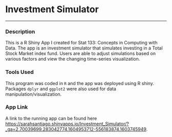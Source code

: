 # Investment Simulator


---

### Description

This is a R Shiny App I created for Stat 133: Concepts in Computing with Data. The app is an investment simulator that simulates investing in a Total Stock Market index fund. Users are able to adjust simulations based on various factors and view the changing time-series visualization. 


### Tools Used

This program was coded in `R` and the app was deployed using R shiny. Packages `dplyr` and `ggplot2` were also used for data manipulation/visualization.


### App Link

A link to the running app can be found here <https://sarahsantiago.shinyapps.io/Investment_Simulator/?_ga=2.70039699.283042774.1604953712-556183874.1603745949>.  


